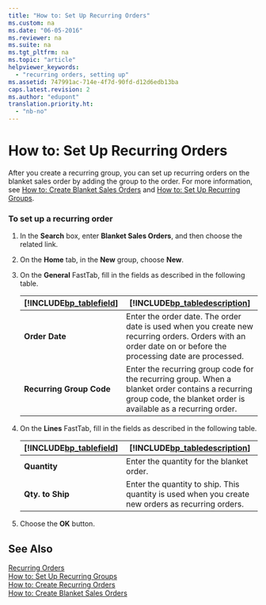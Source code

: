```yaml
---
title: "How to: Set Up Recurring Orders"
ms.custom: na
ms.date: "06-05-2016"
ms.reviewer: na
ms.suite: na
ms.tgt_pltfrm: na
ms.topic: "article"
helpviewer_keywords: 
  - "recurring orders, setting up"
ms.assetid: 747991ac-714e-4f7d-90fd-d12d6edb13ba
caps.latest.revision: 2
ms.author: "edupont"
translation.priority.ht: 
  - "nb-no"
---
```

# How to: Set Up Recurring Orders
After you create a recurring group, you can set up recurring orders on the blanket sales order by adding the group to the order. For more information, see [How to: Create Blanket Sales Orders](../../Sales/how-to-create-blanket-sales-orders.md) and [How to: Set Up Recurring Groups](../../LocalFunctionalityForMicrosoftDynamicsNav2016/Norway/how-to-set-up-recurring-groups.md).  
  
### To set up a recurring order  
  
1.  In the **Search** box, enter **Blanket Sales Orders**, and then choose the related link.  
  
2.  On the **Home** tab, in the **New** group, choose **New**.  
  
3.  On the **General** FastTab, fill in the fields as described in the following table.  
  
    |[!INCLUDE[bp_tablefield](../../ApplicationDesign/includes/bp_tablefield_md.md)]|[!INCLUDE[bp_tabledescription](../../ApplicationDesign/includes/bp_tabledescription_md.md)]|  
    |---------------------------------|---------------------------------------|  
    |**Order Date**|Enter the order date. The order date is used when you create new recurring orders. Orders with an order date on or before the processing date are processed.|  
    |**Recurring Group Code**|Enter the recurring group code for the recurring group. When a blanket order contains a recurring group code, the blanket order is available as a recurring order.|  
  
4.  On the **Lines** FastTab, fill in the fields as described in the following table.  
  
    |[!INCLUDE[bp_tablefield](../../ApplicationDesign/includes/bp_tablefield_md.md)]|[!INCLUDE[bp_tabledescription](../../ApplicationDesign/includes/bp_tabledescription_md.md)]|  
    |---------------------------------|---------------------------------------|  
    |**Quantity**|Enter the quantity for the blanket order.|  
    |**Qty. to Ship**|Enter the quantity to ship. This quantity is used when you create new orders as recurring orders.|  
  
5.  Choose the **OK** button.  
  
## See Also  
 [Recurring Orders](../../LocalFunctionalityForMicrosoftDynamicsNav2016/Norway/recurring-orders.md)   
 [How to: Set Up Recurring Groups](../../LocalFunctionalityForMicrosoftDynamicsNav2016/Norway/how-to-set-up-recurring-groups.md)   
 [How to: Create Recurring Orders](../../LocalFunctionalityForMicrosoftDynamicsNav2016/Norway/how-to-create-recurring-orders.md)   
 [How to: Create Blanket Sales Orders](../../Sales/how-to-create-blanket-sales-orders.md)